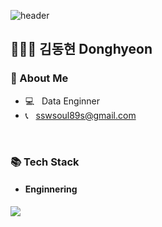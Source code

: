 ![header](https://capsule-render.vercel.app/api?type=Waving&color=auto&height=280&section=header&text=Welcome&fontAlignY=45&fontSize=90&desc=Donghyeon's%20GitHub%20Profile&descAlignY=58&descSize=14&descAlign=61)
## 👨🏻‍💻 김동현 Donghyeon

### 🐶 About Me
* 💻 &nbsp; Data Enginner
* 📞 &nbsp; sswsoul89s@gmail.com <br/>

<br />

### 📚 Tech Stack
* #### Enginnering
<p align="cneter">
<img src="https://img.shields.io/badge/MySQL-4479A1?style=flat&logo=MySQL%20IDE&logoColor=white">
</p>




<br />

<!-- <br />

### 📊 Stats
![Donghyeon's github stats](https://github-readme-stats-git-masterrstaa-rickstaa.vercel.app/api?username=hhw12409&&show_icons=true&theme=white)

<br /> -->

<!--
**hhw12409/hhw12409** is a ✨ _special_ ✨ repository because its `README.md` (this file) appears on your GitHub profile.

Here are some ideas to get you started:

- 🔭 I’m currently working on ...
- 🌱 I’m currently learning ...
- 👯 I’m looking to collaborate on ...
- 🤔 I’m looking for help with ...
- 💬 Ask me about ...
- 📫 How to reach me: ...
- 😄 Pronouns: ...
- ⚡ Fun fact: ...
-->



<!--
![JavaScript](https://img.shields.io/badge/-JavaScript-%23F7DF1C?style=for-the-badge&logo=javascript&logoColor=000000&labelColor=%23F7DF1C&color=%23FFCE5A)
![HTML5](https://img.shields.io/badge/-HTML5-F05032?style=for-the-badge&logo=html5&logoColor=ffffff)
![CSS3](https://img.shields.io/badge/-CSS3-007ACC?style=for-the-badge&logo=css3)
![JavaScript](https://img.shields.io/badge/-JavaScript-%23F7DF1C?style=for-the-badge&logo=javascript&logoColor=000000&labelColor=%23F7DF1C&color=%23FFCE5A)
![TypeScript](https://img.shields.io/badge/-TypeScript-007ACC?style=for-the-badge&logo=typescript&logoColor=white)
![React](https://img.shields.io/badge/-React-222222?style=for-the-badge&logo=react)
![Node](https://img.shields.io/badge/-Nodejs-43853d?style=for-the-badge&logo=Node.js&logoColor=white)
![Git](https://img.shields.io/badge/-Git-F05032?style=for-the-badge&logo=git&logoColor=ffffff)
-->